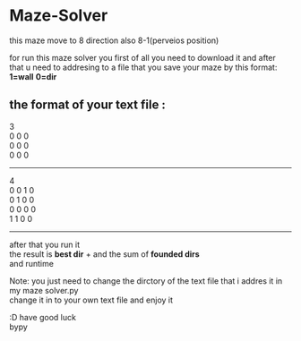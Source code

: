 # Maze-Solver


this maze move to 8 direction
also 8-1(perveios position)

for run this maze solver you first of all you need to download it and after that u need to addresing to a file
that you save your maze by
this format:
**1=wall**
**0=dir**

the format of your text file :
--------------------
3  
0 0 0  
0 0 0  
0 0 0
  
--------------------  
4  
0 0 1 0  
0 1 0 0  
0 0 0 0  
1 1 0 0 
  
--------------------  
after that you run it  
the result is **best dir** + and the sum of **founded dirs**  
and runtime   



Note: you just need to change the dirctory of the text file that i addres it in my maze solver.py   
change it in to your own text file and enjoy it  

:D have good luck  
bypy
  
